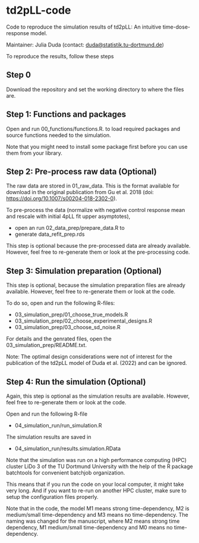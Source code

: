 # td2pLL-code
Code to reproduce the simulation results of td2pLL: An intuitive time-dose-response model.

Maintainer: Julia Duda (contact: duda@statistik.tu-dortmund.de)

To reproduce the results, follow these steps

## Step 0

Download the repository and set the working directory to where the files are.

## Step 1: Functions and packages

Open and run 00_functions/functions.R. to load required packages and source
functions needed to the simulation.

Note that you might need to install some package first before you can use them from
your library.

## Step 2: Pre-process raw data (Optional)

The raw data are stored in 01_raw_data. This is the format available for download in
the original publication from Gu et al. 2018 (doi: https://doi.org/10.1007/s00204-018-2302-0).

To pre-process the data (normalize with negative control response mean and
rescale with initial 4pLL fit upper asymptotes), 

- open an run 02_data_prep/prepare_data.R to
- generate data_refit_prep.rds

This step is optional because the pre-processed data are already available.
However, feel free to re-generate them or look at the pre-processing code.

## Step 3: Simulation preparation (Optional)

This step is optional, because the simulation preparation files are already available.
However, feel free to re-generate them or look at the code.

To do so, open and run the following R-files:

- 03_simulation_prep/01_choose_true_models.R
- 03_simulation_prep/02_choose_experimental_designs.R
- 03_simulation_prep/03_choose_sd_noise.R

For details and the genrated files, open the 03_simulation_prep/README.txt.

Note: The optimal design considerations were not of interest for the publication
of the td2pLL model of Duda et al. (2022) and can be ignored.

## Step 4: Run the simulation (Optional)

Again, this step is optional as the simulation results are available.
However, feel free to re-generate them or look at the code.

Open and run the following R-file

- 04_simulation_run/run_simulation.R

The simulation results are saved in

- 04_simulation_run/results.simulation.RData

Note that the simulation was run on a high performance computing (HPC) cluster LiDo 3 of the
TU Dortmund University with the help of the R package batchtools for convenient batchjob
organization. 

This means that if you run the code on your local computer, it might take very long.
And if you want to re-run on another HPC cluster, make sure to setup the configuration
files properly.

Note that in the code, the model M1 means strong time-dependency,
M2 is medium/small time-dependency and M3 means no time-dependency.
The naming was changed for the manuscript, where M2 means strong time dependency, M1 medium/small time-dependency and M0 means no time-dependency.





